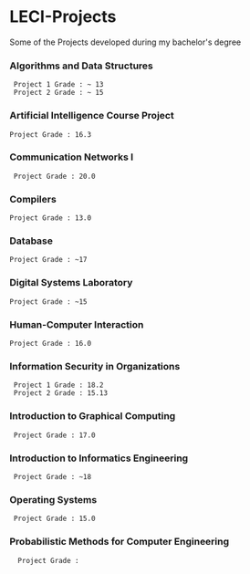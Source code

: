 # LECI-Projects
Some of the Projects developed during my bachelor's degree

### Algorithms and Data Structures
 ```
  Project 1 Grade : ~ 13
  Project 2 Grade : ~ 15
 ```

### Artificial Intelligence Course Project
```
Project Grade : 16.3
```

### Communication Networks I
 ```
  Project Grade : 20.0
 ```

### Compilers
 ```
 Project Grade : 13.0
 ```

### Database
 ```
 Project Grade : ~17
 ```

### Digital Systems Laboratory
 ```
 Project Grade : ~15
 ```

### Human-Computer Interaction
 ```
 Project Grade : 16.0
 ```

### Information Security in Organizations
 ```
  Project 1 Grade : 18.2
  Project 2 Grade : 15.13
 ```

### Introduction to Graphical Computing
 ```
  Project Grade : 17.0
 ```

### Introduction to Informatics Engineering

 ```
  Project Grade : ~18
 ```

### Operating Systems
 ```
  Project Grade : 15.0
 ```

### Probabilistic Methods for Computer Engineering
	
```
  Project Grade : 
```
